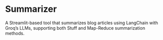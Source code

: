 # Summarizer
A Streamlit-based tool that summarizes blog articles using LangChain with Groq’s LLMs, supporting both Stuff and Map-Reduce summarization methods.
